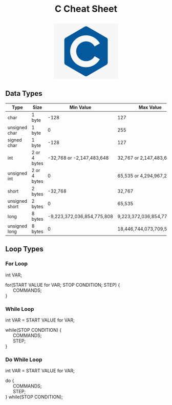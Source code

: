 # <p align="center"> C Cheat Sheet </p>

<p align="center">
<img src="https://github.com/colo1701/holodeck/blob/main/images/c_logo.png" width="200" alt="I should be an image... =( ">
</p>

## Data Types  
Type | Size | Min Value | Max Value  
--- | --- | --- | --- 
char | 1 byte | -128 | 127  
unsigned char | 1 byte | 0 | 255 
signed char | 1 byte | -128 | 127 
int | 2 or 4 bytes | -32,768 or -2,147,483,648 | 32,767 or 2,147,483,647 
unsigned int | 2 or 4 bytes | 0 | 65,535 or 4,294,967,295
short | 2 bytes | -32,768 | 32,767
unsigned short | 2 bytes | 0 | 65,535
long | 8 bytes | -9,223,372,036,854,775,808 | 9,223,372,036,854,775,807
unsigned long | 8 bytes | 0 | 18,446,744,073,709,551,615

## Loop Types

### For Loop  
int VAR;  
  
for(START VALUE for VAR; STOP CONDITION; STEP) {  
&nbsp;&nbsp;&nbsp;&nbsp;&nbsp;&nbsp;COMMANDS;  
}  

### While Loop  
int VAR = START VALUE for VAR;  
  
while(STOP CONDITION) {  
&nbsp;&nbsp;&nbsp;&nbsp;&nbsp;&nbsp;COMMANDS;  
&nbsp;&nbsp;&nbsp;&nbsp;&nbsp;&nbsp;STEP;  
}  
  
### Do While Loop  
int VAR = START VALUE for VAR;  
  
do {  
&nbsp;&nbsp;&nbsp;&nbsp;&nbsp;&nbsp;COMMANDS;  
&nbsp;&nbsp;&nbsp;&nbsp;&nbsp;&nbsp;STEP;  
} while(STOP CONDITION);
